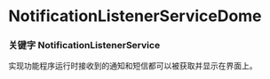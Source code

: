 # NotificationListenerServiceDome
### 关键字 **NotificationListenerService**<br>

实现功能程序运行时接收到的通知和短信都可以被获取并显示在界面上。